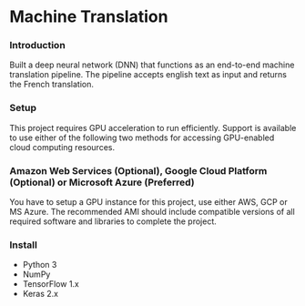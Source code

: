 # Machine Translation

### Introduction
Built a deep neural network (DNN) that functions as an end-to-end machine translation pipeline.
The pipeline accepts english text as input and returns the French translation.

### Setup
This project requires GPU acceleration to run efficiently. Support is available to 
use either of the following two methods for accessing GPU-enabled cloud computing 
resources.

### Amazon Web Services (Optional), Google Cloud Platform (Optional) or Microsoft Azure (Preferred)

You have to setup a GPU instance for this project, use either AWS, GCP or MS Azure. The 
recommended AMI should include compatible versions of all required software and libraries 
to complete the project. 

### Install
- Python 3
- NumPy
- TensorFlow 1.x
- Keras 2.x


